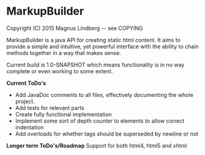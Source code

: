 # MarkupBuilder #

Copyright (C) 2015 Magnus Lindberg -- see COPYING

MarkupBuilder is a java API for creating static html content. It aims to provide a simple and intuitive, yet powerful interface
with the ability to chain methods together in a way that makes sense.

Current build is 1.0-SNAPSHOT which means functionality is in no way complete or even working to some extent.

**Current ToDo's**
* Add JavaDoc comments to all files, effectively documenting the whole project.
* Add tests for relevant parts
* Create fully functional implementation
* Implement some sort of depth counter to elements to allow correct indentation
* Add overloads for whether tags should be superseded by newline or not


**Longer term ToDo's/Roadmap**
Support for both html4, html5 and xhtml 

